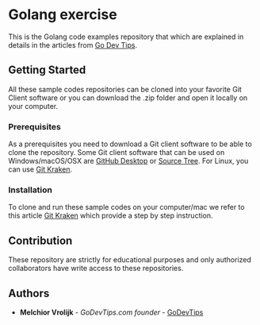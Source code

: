 # Golang exercise

This is the Golang code examples repository that which are explained in details in the articles from [Go Dev Tips](https://www.godevtips.com).

## Getting Started

All these sample codes repositories can be cloned into your favorite Git Client software or you can download the .zip folder and open it locally on your computer.

### Prerequisites

As a prerequisites you need to download a Git client software to be able to clone the repository. Some Git client software that can be used on Windows/macOS/OSX are [GitHub Desktop](https://desktop.github.com) or [Source Tree](https://www.sourcetreeapp.com). For Linux, you can use [Git Kraken](https://www.gitkraken.com).

### Installation

To clone and run these sample codes on your computer/mac we refer to this article [Git Kraken](https://www.gitkraken.com) which provide a step by step instruction.

## Contribution

These repository are strictly for educational purposes and only authorized collaborators have write access to these repositories.

## Authors

* **Melchior Vrolijk** - *GoDevTips.com founder* - [GoDevTips](https://www.godevtips.com)
